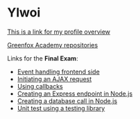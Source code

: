 # Ylwoi

[This is a link for my profile overview](https://github.com/Ylwoi)

[Greenfox Academy repositories](https://github.com/greenfox-academy)

Links for the **Final Exam**:
 - [Event handling frontend side](https://github.com/greenfox-academy/Ylwoi/tree/master/FinalExamCodeExamples/EventHandling)
 - [Initiating an AJAX request](https://github.com/greenfox-academy/Ylwoi/tree/master/FinalExamCodeExamples/AjaxRequest%26callback)
 - [Using callbacks](https://github.com/greenfox-academy/Ylwoi/tree/master/FinalExamCodeExamples/AjaxRequest%26callback)
 - [Creating an Express endpoint in Node.js](https://github.com/greenfox-academy/Ylwoi/tree/master/FinalExamCodeExamples/ExpressEndpoint%26DatabaseCall)
 - [Creating a database call in Node.js](https://github.com/greenfox-academy/Ylwoi/tree/master/FinalExamCodeExamples/ExpressEndpoint%26DatabaseCall)
 - [Unit test using a testing library]()
